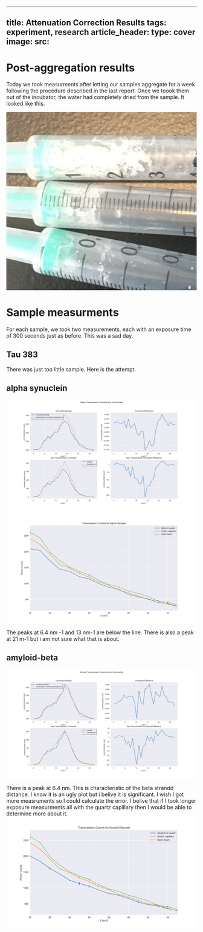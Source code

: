 
---
title: Attenuation Correction Results
tags: experiment, research 
article_header:
  type: cover
  image:
    src: 
---

# Post-aggregation results

Today we took measurments after letting our samples aggregate for a week following the procedure described in the last report. Once we toook them out of the incubator, the water had completely dried from the sample. It looked like this. 

<img src="/files/post-aggimage.png">

# Sample measurments 
For each sample, we took two measurements, each with an exposure time of 300 seconds just as before. This was a sad day. 

## Tau 383
There was just too little sample. Here is the attempt. 

## alpha synuclein 
<img src="/files/alphatransmission.png">
<img src="/files/transmission_alpha.png">

The peaks at 6.4 nm -1 and 13 nm-1 are below the line. There is also a peak at 21 m-1 but i am not sure what that is about.

## amyloid-beta
<img src="/files/amyloidtransmission.png">

There is a peak at 6.4 nm. This is characteristic of the beta strandd distance. I know it is an ugly plot but i belive it is significant. I wish I got more measruments so I could calculate the error. I belive that if I took longer exposure measurments all with the quartz capillary then I would be able to determine more about it. 
<img src="/files/transamyloid.png">




